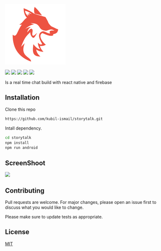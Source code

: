 
![](https://github.com/kubil-ismail/storytalk/blob/master/android/app/src/main/res/drawable/logo.png)


![](https://img.shields.io/github/stars/kubil-ismail/storytalk)
![](https://img.shields.io/github/forks/kubil-ismail/storytalk)
![](https://img.shields.io/github/tag/kubil-ismail/storytalk)
![](https://img.shields.io/github/release/kubil-ismail/storytalk)
![](https://img.shields.io/github/issues/kubil-ismail/storytalk)

Is a real time chat build with react native and firebase

## Installation

Clone this repo

```bash
https://github.com/kubil-ismail/storytalk.git
```
Intall dependency.

```bash
cd storytalk
npm install
npm run android
```

## ScreenShoot
![](https://i.ibb.co/YdWWw4M/story-talk-mockup.jpg)

## Contributing
Pull requests are welcome. For major changes, please open an issue first to discuss what you would like to change.

Please make sure to update tests as appropriate.

## License
[MIT](https://choosealicense.com/licenses/mit/)
